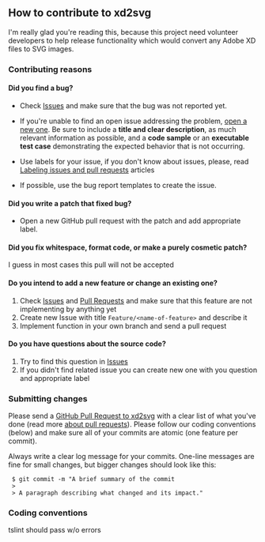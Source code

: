 ## How to contribute to xd2svg
   I'm really glad you're reading this, because this project need volunteer developers to help release functionality which would convert any Adobe XD files to SVG images.

### Contributing reasons

#### Did you find a bug?

   + Check [Issues](https://github.com/L2jLiga/xd2svg/issues) and make sure that the bug was not reported yet.

   + If you're unable to find an open issue addressing the problem, [open a new one](https://github.com/L2jLiga/xd2svg/issues/new). Be sure to include a **title and clear description**, as much relevant information as possible, and a **code sample** or an **executable test case** demonstrating the expected behavior that is not occurring.

   + Use labels for your issue, if you don't know about issues, please, read [Labeling issues and pull requests](https://help.github.com/articles/labeling-issues-and-pull-requests/) articles

   + If possible, use the bug report templates to create the issue.

#### Did you write a patch that fixed bug?

   + Open a new GitHub pull request with the patch and add appropriate label.

#### Did you fix whitespace, format code, or make a purely cosmetic patch?

   I guess in most cases this pull will not be accepted

#### Do you intend to add a new feature or change an existing one?

   1. Check [Issues](https://github.com/L2jLiga/xd2svg/issues) and [Pull Requests](https://github.com/L2jLiga/xd2svg/pulls) and make sure that this feature are not implementing by anything yet
   2. Create new Issue with title `Feature/<name-of-feature>` and describe it
   3. Implement function in your own branch and send a pull request

#### Do you have questions about the source code?

   1. Try to find this question in [Issues](https://github.com/L2jLiga/xd2svg/issues?utf8=✓&q=label%3A"help%20wanted"%20%20label%3A"good%20first%20issue")
   2. If you didn't find related issue you can create new one with you question and appropriate label

### Submitting changes
   Please send a [GitHub Pull Request to xd2svg](https://github.com/L2jLiga/xd2svg/pull/new/master) with a clear list of what you've done (read more [about pull requests](https://help.github.com/articles/about-pull-requests/)). Please follow our coding conventions (below) and make sure all of your commits are atomic (one feature per commit).

   Always write a clear log message for your commits. One-line messages are fine for small changes, but bigger changes should look like this:

   ```shell
    $ git commit -m "A brief summary of the commit
    > 
    > A paragraph describing what changed and its impact."
   ```

### Coding conventions
   tslint should pass w/o errors

